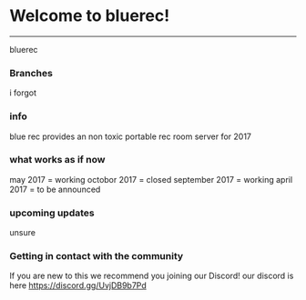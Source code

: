 # Welcome to bluerec!
---
bluerec

### Branches
i forgot

### info
blue rec provides an non toxic portable rec room server for 2017 


### what works as if now

may 2017 = working
octobor 2017 = closed
september 2017 = working
april 2017 = to be announced

### upcoming updates
unsure

### Getting in contact with the community

If you are new to this we recommend you joining our Discord!
our discord is here
https://discord.gg/UvjDB9b7Pd
